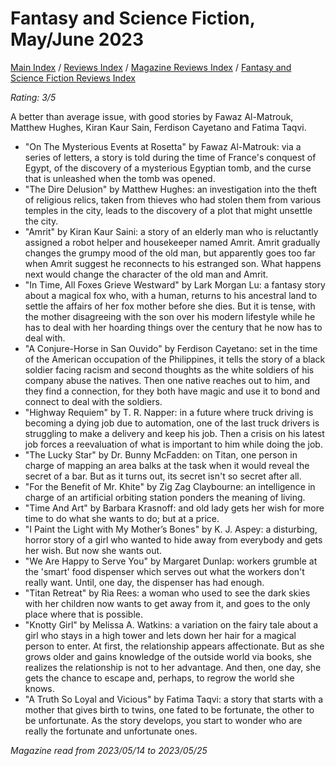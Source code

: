 # Fantasy and Science Fiction, May/June 2023

[Main Index](../../../README.md) / [Reviews Index](../../README.md) / [Magazine Reviews Index](../README.md) / [Fantasy and Science Fiction Reviews Index](README.md)

*Rating: 3/5*

A better than average issue, with good stories by Fawaz Al-Matrouk, Matthew Hughes, Kiran Kaur Sain, Ferdison Cayetano and Fatima Taqvi.

- "On The Mysterious Events at Rosetta" by Fawaz Al-Matrouk: via a series of letters, a story is told during the time of France's conquest of Egypt, of the discovery of a mysterious Egyptian tomb, and the curse that is unleashed when the tomb was opened.
- "The Dire Delusion" by Matthew Hughes: an investigation into the theft of religious relics, taken from thieves who had stolen them from various temples in the city, leads to the discovery of a plot that might unsettle the city.
- "Amrit" by Kiran Kaur Saini: a story of an elderly man who is reluctantly assigned a robot helper and housekeeper named Amrit. Amrit gradually changes the grumpy mood of the old man, but apparently goes too far when Amrit suggest he reconnects to his estranged son. What happens next would change the character of the old man and Amrit.
- "In Time, All Foxes Grieve Westward" by Lark Morgan Lu: a fantasy story about a magical fox who, with a human, returns to his ancestral land to settle the affairs of her fox mother before she dies. But it is tense, with the mother disagreeing with the son over his modern lifestyle while he has to deal with her hoarding things over the century that he now has to deal with.
- "A Conjure-Horse in San Ouvido" by Ferdison Cayetano: set in the time of the American occupation of the Philippines, it tells the story of a black soldier facing racism and second thoughts as the white soldiers of his company abuse the natives. Then one native reaches out to him, and they find a connection, for they both have magic and use it to bond and connect to deal with the soldiers.
- "Highway Requiem" by T. R. Napper: in a future where truck driving is becoming a dying job due to automation, one of the last truck drivers is struggling to make a delivery and keep his job. Then a crisis on his latest job forces a reevaluation of what is important to him while doing the job.
- "The Lucky Star" by Dr. Bunny McFadden: on Titan, one person in charge of mapping an area balks at the task when it would reveal the secret of a bar. But as it turns out, its secret isn't so secret after all.
- "For the Benefit of Mr. Khite" by Zig Zag Claybourne: an intelligence in charge of an artificial orbiting station ponders the meaning of living.
- "Time And Art" by Barbara Krasnoff: and old lady gets her wish for more time to do what she wants to do; but at a price.
- "I Paint the Light with My Mother’s Bones" by K. J. Aspey: a disturbing, horror story of a girl who wanted to hide away from everybody and gets her wish. But now she wants out.
- "We Are Happy to Serve You" by Margaret Dunlap: workers grumble at the 'smart' food dispenser which serves out what the workers don't really want. Until, one day, the dispenser has had enough.
- "Titan Retreat" by Ria Rees: a woman who used to see the dark skies with her children now wants to get away from it, and goes to the only place where that is possible.
- "Knotty Girl" by Melissa A. Watkins: a variation on the fairy tale about a girl who stays in a high tower and lets down her hair for a magical person to enter. At first, the relationship appears affectionate. But as she grows older and gains knowledge of the outside world via books, she realizes the relationship is not to her advantage. And then, one day, she gets the chance to escape and, perhaps, to regrow the world she knows.
- "A Truth So Loyal and Vicious" by Fatima Taqvi: a story that starts with a mother that gives birth to twins, one fated to be fortunate, the other to be unfortunate. As the story develops, you start to wonder who are really the fortunate and unfortunate ones.

*Magazine read from 2023/05/14 to 2023/05/25*
